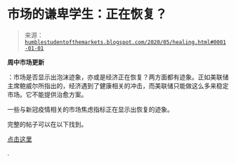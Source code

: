 <!--yml

类别：未分类

日期：2024-05-18 02:16:58

-->

# 市场的谦卑学生：正在恢复？

> 来源：[`humblestudentofthemarkets.blogspot.com/2020/05/healing.html#0001-01-01`](https://humblestudentofthemarkets.blogspot.com/2020/05/healing.html#0001-01-01)

**周中市场更新**

：市场是否显示出泡沫迹象，亦或是经济正在恢复？两方面都有迹象。正如美联储主席鲍威尔所指出的，经济遇到了健康相关的冲击，而美联储只能做这么多来稳定市场。它不能提供治愈方案。

一些与新冠疫情相关的市场焦虑指标正在显示出恢复的迹象。

完整的帖子可以在以下找到。

[点击这里](https://humblestudentofthemarkets.com/2020/05/20/healing/)

.
